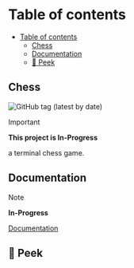# Table of contents

<!--toc:start-->

- [Table of contents](#table-of-contents)
  - [Chess](#chess)
  - [Documentation](#documentation)
  - [🫣 Peek](#-peek)

<!--toc:end-->

## Chess

![GitHub tag (latest by date)](https://img.shields.io/github/v/tag/xajx179/Chess?label=version)

> [!IMPORTANT]
> **This project is In-Progress**

a terminal chess game.

## Documentation

> [!NOTE]
> **In-Progress**

[Documentation](https://xajx179.github.io/Chess/)

## 🫣 Peek
